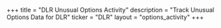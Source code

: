 +++
title = "DLR Unusual Options Activity"
description = "Track Unusual Options Data for DLR"
ticker = "DLR"
layout = "options_activity"
+++

